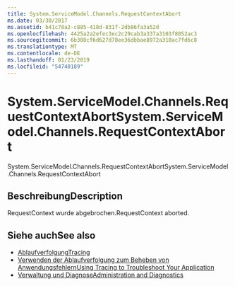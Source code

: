 ```yaml
---
title: System.ServiceModel.Channels.RequestContextAbort
ms.date: 03/30/2017
ms.assetid: b41c78a2-c885-418d-831f-2db86fa3a52d
ms.openlocfilehash: 4425a2a2efec3ec2c29cab3a337a3103f8052ac3
ms.sourcegitcommit: 6b308cf6d627d78ee36dbbae8972a310ac7fd6c8
ms.translationtype: MT
ms.contentlocale: de-DE
ms.lasthandoff: 01/23/2019
ms.locfileid: "54740189"
---
```

# <a name="systemservicemodelchannelsrequestcontextabort"></a><span data-ttu-id="9038c-102">System.ServiceModel.Channels.RequestContextAbort</span><span class="sxs-lookup"><span data-stu-id="9038c-102">System.ServiceModel.Channels.RequestContextAbort</span></span>
<span data-ttu-id="9038c-103">System.ServiceModel.Channels.RequestContextAbort</span><span class="sxs-lookup"><span data-stu-id="9038c-103">System.ServiceModel.Channels.RequestContextAbort</span></span>  
  
## <a name="description"></a><span data-ttu-id="9038c-104">Beschreibung</span><span class="sxs-lookup"><span data-stu-id="9038c-104">Description</span></span>  
 <span data-ttu-id="9038c-105">RequestContext wurde abgebrochen.</span><span class="sxs-lookup"><span data-stu-id="9038c-105">RequestContext aborted.</span></span>  
  
## <a name="see-also"></a><span data-ttu-id="9038c-106">Siehe auch</span><span class="sxs-lookup"><span data-stu-id="9038c-106">See also</span></span>
- [<span data-ttu-id="9038c-107">Ablaufverfolgung</span><span class="sxs-lookup"><span data-stu-id="9038c-107">Tracing</span></span>](../../../../../docs/framework/wcf/diagnostics/tracing/index.md)
- [<span data-ttu-id="9038c-108">Verwenden der Ablaufverfolgung zum Beheben von Anwendungsfehlern</span><span class="sxs-lookup"><span data-stu-id="9038c-108">Using Tracing to Troubleshoot Your Application</span></span>](../../../../../docs/framework/wcf/diagnostics/tracing/using-tracing-to-troubleshoot-your-application.md)
- [<span data-ttu-id="9038c-109">Verwaltung und Diagnose</span><span class="sxs-lookup"><span data-stu-id="9038c-109">Administration and Diagnostics</span></span>](../../../../../docs/framework/wcf/diagnostics/index.md)
